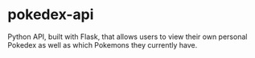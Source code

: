 # pokedex-api
Python API, built with Flask, that allows users to view their own personal Pokedex as well as which Pokemons they currently have.
